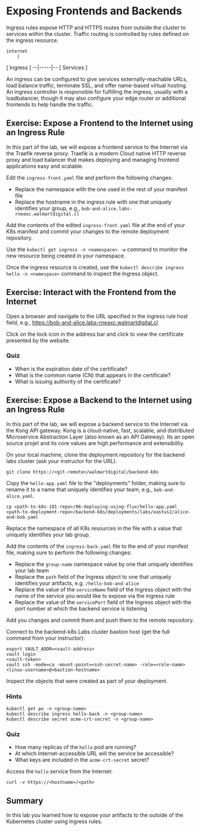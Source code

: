 # Exposing Frontends and Backends

Ingress rules expose HTTP and HTTPS routes from outside the cluster to services within the cluster. Traffic routing is controlled by rules defined on the ingress resource.

    internet
        |
  [ Ingress ]
  --|-----|--
  [ Services ]

An ingress can be configured to give services externally-reachable URLs, load balance traffic, terminate SSL, and offer name-based virtual hosting. An ingress controller is responsible for fulfilling the ingress, usually with a loadbalancer, though it may also configure your edge router or additional frontends to help handle the traffic.

## Exercise: Expose a Frontend to the Internet using an Ingress Rule

In this part of the lab, we will expose a frontend service to the Internet via the Traefik reverse proxy. Traefik is a modern Cloud native HTTP reverse proxy and load balancer that makes deploying and managing frontend applications easy and scalable.

Edit the `ingress-front.yaml` file and perform the following changes:
* Replace the namespace with the one used in the rest of your manifest file
* Replace the hostname in the ingress rule with one that uniquely identifies your group, e.g., `bob-and-alice.labs-rneaxc.walmartdigital.cl`

Add the contents of the edited `ingress-front.yaml` file at the end of your K8s manifest and commit your changes to the remote deployment repository.

Use the `kubectl get ingress -n <namespace> -w` command to monitor the new resource being created in your namespace.

Once the ingress resource is created, use the `kubectl describe ingress hello -n <namespace>` command to inspect the Ingress object.

## Exercise: Interact with the Frontend from the Internet

Open a browser and navigate to the URL specified in the ingress rule host field, e.g., https://bob-and-alice.labs-rneaxc.walmartdigital.cl.

Click on the lock icon in the address bar and click to view the certificate presented by the website.

### Quiz

* When is the expiration date of the certificate?
* What is the common name (CN) that appears in the certificate?
* What is issuing authority of the certificate?

## Exercise: Expose a Backend to the Internet using an Ingress Rule

In this part of the lab, we will expose a backend service to the Internet via the Kong API gateway. Kong is a cloud-native, fast, scalable, and distributed Microservice Abstraction Layer (also known as an API Gateway). Its an open source projet and its core values are high performance and extensibility.

On your local machine, clone the deployment repository for the backend labs cluster (ask your instructor for the URL).

```
git clone https://<git-remote>/walmartdigital/backend-k8s
```

Copy the `hello-app.yaml` file to the "deployments" folder, making sure to rename it to a name that uniquely identifies your team, e.g., `bob-and-alice.yaml`.

```
cp <path-to-k8s-101-repo>/06-deploying-using-flux/hello-app.yaml <path-to-deployment-repo>/backend-k8s/deployments/labs/eastus2/alice-and-bob.yaml
```

Replace the namespace of all K8s resources in the file with a value that uniquely identifies your lab group.

Add the contents of the `ingress-back.yaml` file to the end of your manifest file, making sure to perform the following changes:
* Replace the `group-name` namespace value by one that uniquely identifies your lab team
* Replace the `path` field of the Ingress object to one that uniquely identifies your artifacts, e.g. `/hello-bob-and-alice`
* Replace the value of the `serviceName` field of the Ingress object with the name of the service you would like to expose via the ingress rule
* Replace the value of the `servicePort` field of the Ingress object with the port number at which the backend service is listening

Add you changes and commit them and push them to the remote repository.

Connect to the backend-k8s Labs cluster bastion host (get the full command from your instructor):

```
export VAULT_ADDR=<vault-address>
vault login
<vault-token>
vault ssh -mode=ca -mount-point=<ssh-secret-name> -role=<role-name> <linux-username>@<bastion-hostname>
```

Inspect the objects that were created as part of your deployment.

### Hints

```
kubectl get po -n <group-name>
kubectl describe ingress hello-back -n <group-name>
kubectl describe secret acme-crt-secret -n <group-name>
```

### Quiz

* How many replicas of the `hello` pod are running?
* At which Internet-accessible URL will the service be accessible?
* What keys are included in the `acme-crt-secret` secret?

Access the `hello` service from the Internet:

```
curl -v https://<hostname>/<path>
```

## Summary

In this lab you learned how to expose your artifacts to the outside of the Kubernetes cluster using Ingress rules.